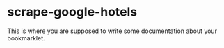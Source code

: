 # scrape-google-hotels

This is where you are supposed to write some documentation about your bookmarklet.
